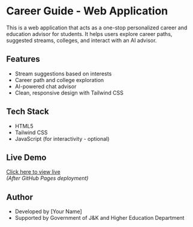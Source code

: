 # Career Guide - Web Application

This is a web application that acts as a one-stop personalized career and education advisor for students. It helps users explore career paths, suggested streams, colleges, and interact with an AI advisor.

## Features

- Stream suggestions based on interests
- Career path and college exploration
- AI-powered chat advisor
- Clean, responsive design with Tailwind CSS

## Tech Stack

- HTML5
- Tailwind CSS
- JavaScript (for interactivity - optional)

## Live Demo

[Click here to view live](https://your-github-username.github.io/repo-name/)  
*(After GitHub Pages deployment)*

## Author

- Developed by [Your Name]
- Supported by Government of J&K and Higher Education Department

